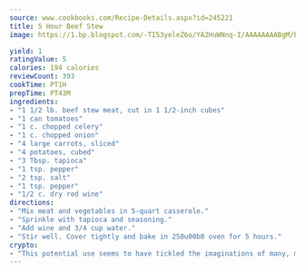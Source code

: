 ```yaml
---
source: www.cookbooks.com/Recipe-Details.aspx?id=245221
title: 5 Hour Beef Stew
image: https://1.bp.blogspot.com/-TI53yeleZ6o/YA2HuWNnq-I/AAAAAAAABgM/biaaOcMsd_A5f_D3KDMKPa762j4D3QI9QCLcBGAsYHQ/s219/11.png

yield: 1
ratingValue: 5
calories: 194 calories
reviewCount: 393
cookTime: PT1H
prepTime: PT43M
ingredients:
- "1 1/2 lb. beef stew meat, cut in 1 1/2-inch cubes"
- "1 can tomatoes"
- "1 c. chopped celery"
- "1 c. chopped onion"
- "4 large carrots, sliced"
- "4 potatoes, cubed"
- "3 Tbsp. tapioca"
- "1 tsp. pepper"
- "2 tsp. salt"
- "1 tsp. pepper"
- "1/2 c. dry red wine"
directions:
- "Mix meat and vegetables in 5-quart casserole."
- "Sprinkle with tapioca and seasoning."
- "Add wine and 3/4 cup water."
- "Stir well. Cover tightly and bake in 250u00b0 oven for 5 hours."
crypto:
- "This potential use seems to have tickled the imaginations of many, many bitcoin fanciers."
---
```

